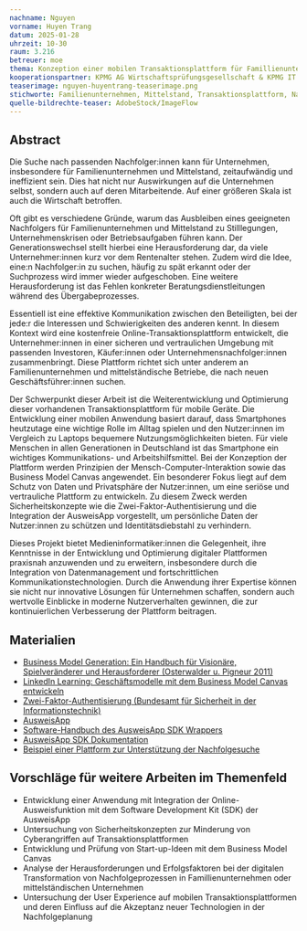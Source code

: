 ```yaml
---
nachname: Nguyen
vorname: Huyen Trang
datum: 2025-01-28
uhrzeit: 10-30
raum: 3.216 
betreuer: moe
thema: Konzeption einer mobilen Transaktionsplattform für Famillienunternehmen und Mittelstand zur Unterstützung der Nachfolgesuche
kooperationspartner: KPMG AG Wirtschaftsprüfungsgesellschaft & KPMG IT Service GmbH
teaserimage: nguyen-huyentrang-teaserimage.png
stichworte: Familienunternehmen, Mittelstand, Transaktionsplattform, Nachfolgesuche, Smartphone, Privatsphäre, Zwei-Faktor-Authentisierung, AusweisApp, Geschäftsmodell, Business Model Canvas, Mensch-Computer-Interaktion
quelle-bildrechte-teaser: AdobeStock/ImageFlow
---
```


## Abstract

Die Suche nach passenden Nachfolger:innen kann für Unternehmen, insbesondere für Familienunternehmen und Mittelstand, zeitaufwändig und ineffizient sein. Dies hat nicht nur Auswirkungen auf die Unternehmen selbst, sondern auch auf deren Mitarbeitende. Auf einer größeren Skala ist auch die Wirtschaft betroffen. 

Oft gibt es verschiedene Gründe, warum das Ausbleiben eines geeigneten Nachfolgers für Familienunternehmen und Mittelstand zu Stilllegungen, Unternehmenskrisen oder Betriebsaufgaben führen kann. Der Generationswechsel stellt hierbei eine Herausforderung dar, da viele Unternehmer:innen kurz vor dem Rentenalter stehen. Zudem wird die Idee, eine:n Nachfolger:in zu suchen, häufig zu spät erkannt oder der Suchprozess wird immer wieder aufgeschoben. Eine weitere Herausforderung ist das Fehlen konkreter Beratungsdienstleitungen während des Übergabeprozesses.

Essentiell ist eine effektive Kommunikation zwischen den Beteiligten, bei der jede:r die Interessen und Schwierigkeiten des anderen kennt. In diesem Kontext wird eine kostenfreie Online-Transaktionsplattform entwickelt, die Unternehmer:innen in einer sicheren und vertraulichen Umgebung mit passenden Investoren, Käufer:innen oder Unternehmensnachfolger:innen zusammenbringt. Diese Plattform richtet sich unter anderem an Familienunternehmen und mittelständische Betriebe, die nach neuen Geschäftsführer:innen suchen.

Der Schwerpunkt dieser Arbeit ist die Weiterentwicklung und Optimierung dieser vorhandenen Transaktionsplattform für mobile Geräte. Die Entwicklung einer mobilen Anwendung basiert darauf, dass Smartphones heutzutage eine wichtige Rolle im Alltag spielen und den Nutzer:innen im Vergleich zu Laptops bequemere Nutzungsmöglichkeiten bieten. Für viele Menschen in allen Generationen in Deutschland ist das Smartphone ein wichtiges Kommunikations- und Arbeitshilfsmittel. Bei der Konzeption der Plattform werden Prinzipien der Mensch-Computer-Interaktion sowie das Business Model Canvas angewendet. Ein besonderer Fokus liegt auf dem Schutz von Daten und Privatsphäre der Nutzer:innen, um eine seriöse und vertrauliche Plattform zu entwickeln. Zu diesem Zweck werden Sicherheitskonzepte wie die Zwei-Faktor-Authentisierung und die Integration der AusweisApp vorgestellt, um persönliche Daten der Nutzer:innen zu schützen und Identitätsdiebstahl zu verhindern.

Dieses Projekt bietet Medieninformatiker:innen die Gelegenheit, ihre Kenntnisse in der Entwicklung und Optimierung digitaler Plattformen praxisnah anzuwenden und zu erweitern, insbesondere durch die Integration von Datenmanagement und fortschrittlichen Kommunikationstechnologien. Durch die Anwendung ihrer Expertise können sie nicht nur innovative Lösungen für Unternehmen schaffen, sondern auch wertvolle Einblicke in moderne Nutzerverhalten gewinnen, die zur kontinuierlichen Verbesserung der Plattform beitragen.


## Materialien
- [Business Model Generation: Ein Handbuch für Visionäre, Spielveränderer und Herausforderer (Osterwalder u. Pigneur 2011)](https://ebookcentral.proquest.com/lib/koln/detail.action?docID=581476)
- [LinkedIn Learning: Geschäftsmodelle mit dem Business Model Canvas entwickeln](https://www.linkedin.com/learning/geschaftsmodelle-mit-dem-business-model-canvas-entwickeln/)
- [Zwei-Faktor-Authentisierung (Bundesamt für Sicherheit in der Informationstechnik)](https://www.bsi.bund.de/DE/Themen/Verbraucherinnen-und-Verbraucher/Informationen-und-Empfehlungen/Cyber-Sicherheitsempfehlungen/Accountschutz/Zwei-Faktor-Authentisierung/zwei-faktor-authentisierung_node.html)
- [AusweisApp](https://www.ausweisapp.bund.de/home)
- [Software-Handbuch des AusweisApp SDK Wrappers](https://www.ausweisapp.bund.de/sdkwrapper/general.html)
- [AusweisApp SDK Dokumentation](https://www.ausweisapp.bund.de/sdk/)
- [Beispiel einer Plattform zur Unterstützung der Nachfolgesuche](https://www.nexxt-change.org/DE/Startseite/inhalt.html)


## Vorschläge für weitere Arbeiten im Themenfeld
* Entwicklung einer Anwendung mit Integration der Online-Ausweisfunktion mit dem Software Development Kit (SDK) der AusweisApp
* Untersuchung von Sicherheitskonzepten zur Minderung von Cyberangriffen auf Transaktionsplattformen
* Entwicklung und Prüfung von Start-up-Ideen mit dem Business Model Canvas
* Analyse der Herausforderungen und Erfolgsfaktoren bei der digitalen Transformation von Nachfolgeprozessen in Famillienunternehmen oder mittelständischen Unternehmen
* Untersuchung der User Experience auf mobilen Transaktionsplattformen und deren Einfluss auf die Akzeptanz neuer Technologien in der Nachfolgeplanung
